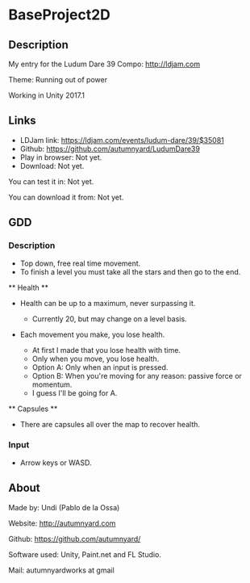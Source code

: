 # BaseProject2D

## Description
My entry for the Ludum Dare 39 Compo: http://ldjam.com

Theme: Running out of power

Working in Unity 2017.1

## Links
- LDJam link: https://ldjam.com/events/ludum-dare/39/$35081
- Github: https://github.com/autumnyard/LudumDare39
- Play in browser: Not yet.
- Download: Not yet.

You can test it in: Not yet.

You can download it from: Not yet.

## GDD

### Description ###
- Top down, free real time movement.
- To finish a level you must take all the stars and then go to the end.

** Health **
- Health can be up to a maximum, never surpassing it.
  - Currently 20, but may change on a level basis.
  
- Each movement you make, you lose health.
  - At first I made that you lose health with time.
  - Only when you move, you lose health.
  - Option A: Only when an input is pressed.
  - Option B: When you're moving for any reason: passive force or momentum.
  - I guess I'll be going for A.

** Capsules **
- There are capsules all over the map to recover health.


### Input ###
- Arrow keys or WASD.

## About

Made by: Undi (Pablo de la Ossa)

Website: http://autumnyard.com

Github: https://github.com/autumnyard/

Software used: Unity, Paint.net and FL Studio.

Mail: autumnyardworks at gmail

